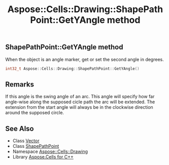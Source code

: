 ﻿---
title: Aspose::Cells::Drawing::ShapePathPoint::GetYAngle method
linktitle: GetYAngle
second_title: Aspose.Cells for C++ API Reference
description: 'Aspose::Cells::Drawing::ShapePathPoint::GetYAngle method. When the object is an angle marker, get or set the second angle in degrees in C++.'
type: docs
weight: 1600
url: /cpp/aspose.cells.drawing/shapepathpoint/getyangle/
---
## ShapePathPoint::GetYAngle method


When the object is an angle marker, get or set the second angle in degrees.

```cpp
int32_t Aspose::Cells::Drawing::ShapePathPoint::GetYAngle()
```

## Remarks


If this angle is the swing angle of an arc. This angle will specify how far angle-wise along the supposed cicle path the arc will be extended. The extension from the start angle will always be in the clockwise direction around the supposed circle.
## See Also

* Class [Vector](../../../aspose.cells/vector/)
* Class [ShapePathPoint](../)
* Namespace [Aspose::Cells::Drawing](../../)
* Library [Aspose.Cells for C++](../../../)
